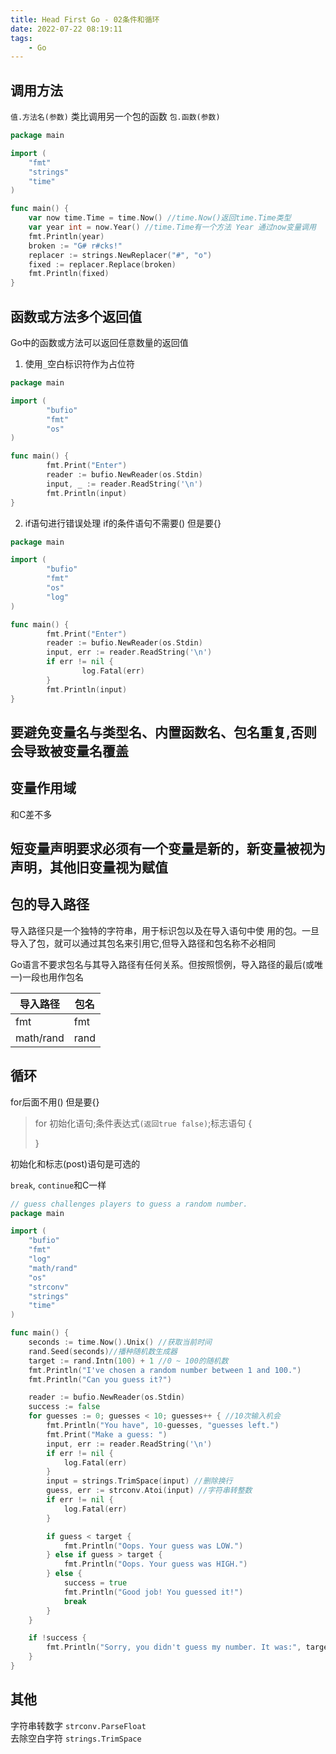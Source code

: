 ```yaml
---
title: Head First Go - 02条件和循环
date: 2022-07-22 08:19:11
tags:
    - Go
---
```


## 调用方法

`值.方法名(参数)` 类比调用另一个包的函数 `包.函数(参数)`

```go
package main

import (
	"fmt"
	"strings"
	"time"
)

func main() {
	var now time.Time = time.Now() //time.Now()返回time.Time类型
	var year int = now.Year() //time.Time有一个方法 Year 通过now变量调用
	fmt.Println(year)
	broken := "G# r#cks!"
	replacer := strings.NewReplacer("#", "o")
	fixed := replacer.Replace(broken)
	fmt.Println(fixed)
}
```
## 函数或方法多个返回值
Go中的函数或方法可以返回任意数量的返回值

1. 使用`_`空白标识符作为占位符
```go
package main

import (
        "bufio"
        "fmt"
        "os"
)

func main() {
        fmt.Print("Enter")
        reader := bufio.NewReader(os.Stdin)
        input, _ := reader.ReadString('\n')
        fmt.Println(input)
}
```

2. if语句进行错误处理
if的条件语句不需要() 但是要{}
```go
package main

import (
        "bufio"
        "fmt"
        "os"
        "log"
)

func main() {
        fmt.Print("Enter")
        reader := bufio.NewReader(os.Stdin)
        input, err := reader.ReadString('\n')
        if err != nil {
                log.Fatal(err)
        }
        fmt.Println(input)
}
```
## 要避免变量名与类型名、内置函数名、包名重复,否则会导致被变量名覆盖

## 变量作用域
和C差不多

## 短变量声明要求必须有一个变量是新的，新变量被视为声明，其他旧变量视为赋值

## 包的导入路径  
导入路径只是一个独特的字符串，用于标识包以及在导入语句中使 用的包。一旦导入了包，就可以通过其包名来引用它,但导入路径和包名称不必相同

Go语言不要求包名与其导入路径有任何关系。但按照惯例，导入路径的最后(或唯一)一段也用作包名

导入路径|包名
---|---  
fmt | fmt
math/rand | rand  

## 循环
for后面不用() 但是要{}

>for 初始化语句;条件表达式`(返回true false)`;标志语句 {
>
>}

初始化和标志(post)语句是可选的

`break`, `continue`和C一样


```go
// guess challenges players to guess a random number.
package main

import (
	"bufio"
	"fmt"
	"log"
	"math/rand"
	"os"
	"strconv"
	"strings"
	"time"
)

func main() {
	seconds := time.Now().Unix() //获取当前时间
	rand.Seed(seconds)//播种随机数生成器
	target := rand.Intn(100) + 1 //0 ~ 100的随机数
	fmt.Println("I've chosen a random number between 1 and 100.")
	fmt.Println("Can you guess it?")

	reader := bufio.NewReader(os.Stdin)
	success := false
	for guesses := 0; guesses < 10; guesses++ { //10次输入机会
		fmt.Println("You have", 10-guesses, "guesses left.")
		fmt.Print("Make a guess: ")
		input, err := reader.ReadString('\n')
		if err != nil {
			log.Fatal(err)
		}
		input = strings.TrimSpace(input) //删除换行
		guess, err := strconv.Atoi(input) //字符串转整数
		if err != nil {
			log.Fatal(err)
		}

		if guess < target {
			fmt.Println("Oops. Your guess was LOW.")
		} else if guess > target {
			fmt.Println("Oops. Your guess was HIGH.")
		} else {
			success = true
			fmt.Println("Good job! You guessed it!")
			break
		}
	}

	if !success {
		fmt.Println("Sorry, you didn't guess my number. It was:", target)
	}
}
```

## 其他 
字符串转数字 `strconv.ParseFloat`  
去除空白字符 `strings.TrimSpace`